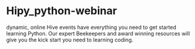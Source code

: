 # Hipy_python-webinar
 dynamic, online Hive events have everything you need to get started learning Python. Our expert Beekeepers and award winning resources will give you the kick start you need to learning coding.
